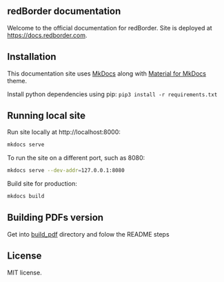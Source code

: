 ## redBorder documentation

Welcome to the official documentation for redBorder. Site is deployed at https://docs.redborder.com.

## Installation

This documentation site uses [MkDocs](https://www.mkdocs.org/) along with [Material for MkDocs](https://squidfunk.github.io/mkdocs-material/) theme.

Install python dependencies using pip:
```pip3 install -r requirements.txt```

## Running local site

Run site locally at http://localhost:8000:
```bash
mkdocs serve
```

To run the site on a different port, such as 8080:
```bash
mkdocs serve --dev-addr=127.0.0.1:8080
```

Build site for production:
```bash
mkdocs build
```

## Building PDFs version

Get into [build_pdf](https://github.com/redBorder/redborder-documentation/tree/quick_fixes/build_pdf) directory and folow the README steps
## License

MIT license.